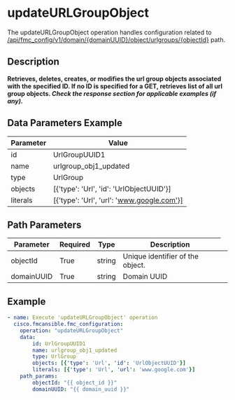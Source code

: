 # updateURLGroupObject

The updateURLGroupObject operation handles configuration related to [/api/fmc_config/v1/domain/{domainUUID}/object/urlgroups/{objectId}](/paths//api/fmc_config/v1/domain/{domain_uuid}/object/urlgroups/{object_id}.md) path.&nbsp;
## Description
**Retrieves, deletes, creates, or modifies the url group objects associated with the specified ID. If no ID is specified for a GET, retrieves list of all url group objects. _Check the response section for applicable examples (if any)._**

## Data Parameters Example
| Parameter | Value |
| --------- | -------- |
| id | UrlGroupUUID1 |
| name | urlgroup_obj1_updated |
| type | UrlGroup |
| objects | [{'type': 'Url', 'id': 'UrlObjectUUID'}] |
| literals | [{'type': 'Url', 'url': 'www.google.com'}] |

## Path Parameters
| Parameter | Required | Type | Description |
| --------- | -------- | ---- | ----------- |
| objectId | True | string <td colspan=3> Unique identifier of the object. |
| domainUUID | True | string <td colspan=3> Domain UUID |

## Example
```yaml
- name: Execute 'updateURLGroupObject' operation
  cisco.fmcansible.fmc_configuration:
    operation: "updateURLGroupObject"
    data:
        id: UrlGroupUUID1
        name: urlgroup_obj1_updated
        type: UrlGroup
        objects: [{'type': 'Url', 'id': 'UrlObjectUUID'}]
        literals: [{'type': 'Url', 'url': 'www.google.com'}]
    path_params:
        objectId: "{{ object_id }}"
        domainUUID: "{{ domain_uuid }}"

```